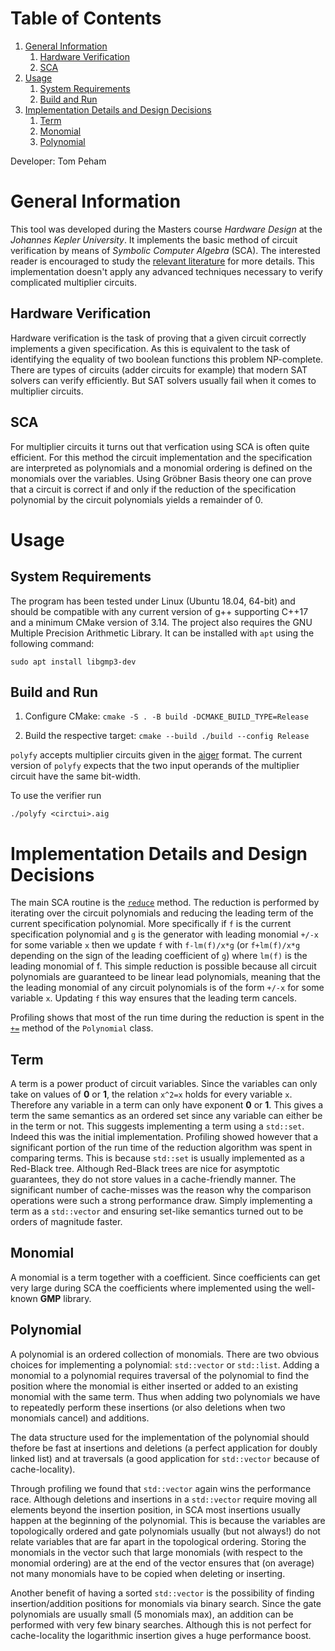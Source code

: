 
# Table of Contents

1.  [General Information](#org5163f9b)
    1.  [Hardware Verification](#org1853940)
    2.  [SCA](#org52e402b)
2.  [Usage](#orgd3dab02)
    1.  [System Requirements](#org6db893f)
    2.  [Build and Run](#org5f4b5e8)
3.  [Implementation Details and Design Decisions](#orge778ccb)
    1.  [Term](#org401ca80)
    2.  [Monomial](#orgb83cd6c)
    3.  [Polynomial](#org91c1487)

Developer: Tom Peham


<a id="org5163f9b"></a>

# General Information

This tool was developed during the Masters course *Hardware Design* at the *Johannes Kepler University*. It implements
the basic method of circuit verification by means of *Symbolic Computer Algebra* (SCA). The interested reader is
encouraged to study the [relevant literature](http://www.informatik.uni-bremen.de/agra/sca-verification/index.html) for more details. This implementation doesn't apply any advanced
techniques necessary to verify complicated multiplier circuits.


<a id="org1853940"></a>

## Hardware Verification

Hardware verification is the task of proving that a given circuit correctly implements a given specification. As this is
equivalent to the task of identifying the equality of two boolean functions this problem NP-complete. There are types of
circuits (adder circuits for example) that modern SAT solvers can verify efficiently. But SAT solvers usually fail when
it comes to multiplier circuits.


<a id="org52e402b"></a>

## SCA

For multiplier circuits it turns out that verfication using SCA is often quite efficient. For this method the circuit
implementation and the specification are interpreted as polynomials and a monomial ordering is defined on the monomials
over the variables. Using Gröbner Basis theory one can prove that a
circuit is correct if and only if the reduction of the specification polynomial by the circuit polynomials yields a
remainder of 0.


<a id="orgd3dab02"></a>

# Usage


<a id="org6db893f"></a>

## System Requirements

The program has been tested under Linux (Ubuntu 18.04, 64-bit) and should be compatible with any current version of g++
supporting C++17 and a minimum CMake version of 3.14.
The project also requires the GNU Multiple Precision Arithmetic Library. It can be installed with `apt` using the
following command:

    sudo apt install libgmp3-dev


<a id="org5f4b5e8"></a>

## Build and Run

1.  Configure CMake:
    `cmake -S . -B build -DCMAKE_BUILD_TYPE=Release`

2.  Build the respective target:
    `cmake --build ./build --config Release`

`polyfy` accepts multiplier circuits given in the [aiger](http://fmv.jku.at/aiger/) format. The current version of `polyfy` expects
that the two input operands of the multiplier circuit have the same bit-width.

To use the verifier run

    ./polyfy <circtui>.aig


<a id="orge778ccb"></a>

# Implementation Details and Design Decisions

The main SCA routine is the [`reduce`](https://github.com/pehamTom/polyfy/blob/master/src/Ideal.cpp#L105) method. The reduction is performed by iterating over the
circuit polynomials and reducing the leading term of the current specification polynomial. More specifically if `f`
is the current specification polynomial and `g` is the generator with leading monomial `+/-x` for some variable `x` then we update `f` with
`f-lm(f)/x*g` (or `f+lm(f)/x*g` depending on the sign of the leading coefficient of `g`) where `lm(f)` is the leading
monomial of f. This simple reduction is possible because all circuit polynomials are guaranteed to be linear lead polynomials,
meaning that the the leading monomial of any circuit polynomials is of the form `+/-x` for some variable `x`. Updating
`f` this way ensures that the leading term cancels.

Profiling shows that most of the run time during the reduction is spent in the [`+=`](https://github.com/pehamTom/polyfy/blob/master/src/Polynomial.cpp#L73) method of the
`Polynomial` class.


<a id="org401ca80"></a>

## Term

A term is a power product of circuit variables. Since the variables can only take on values of **0** or **1**, the relation
`x^2=x` holds for every variable `x`. Therefore any variable in a term can only have exponent **0** or **1**. This gives a
term the same semantics as an ordered set since any variable can either be in the term or not. This suggests
implementing a term using a `std::set`. Indeed this was the initial implementation. Profiling showed however that a
significant portion of the run time of the reduction algorithm was spent in comparing terms. This is because `std::set`
is usually implemented as a Red-Black tree. Although Red-Black trees are nice for asymptotic guarantees, they do not
store values in a cache-friendly manner. The significant number of cache-misses was the reason why the comparison
operations were such a strong performance draw. Simply implementing a term as a `std::vector` and ensuring set-like
semantics turned out to be orders of magnitude faster.


<a id="orgb83cd6c"></a>

## Monomial

A monomial is a term together with a coefficient. Since coefficients can get very large during SCA the coefficients
where implemented using the well-known **GMP** library.


<a id="org91c1487"></a>

## Polynomial

A polynomial is an ordered collection of monomials. There are two obvious choices for implementing a polynomial: `std::vector`
or `std::list`. Adding a monomial to a polynomial requires traversal of the polynomial to find the position where the
monomial is either inserted or added to an existing monomial with the same term. Thus when adding two polynomials we
have to repeatedly perform these insertions (or also deletions when two monomials cancel) and additions.

The data structure used for the implementation of the polynomial should thefore be fast at insertions and deletions (a
perfect application for doubly linked list) and at traversals (a good application for `std::vector` because of
cache-locality).

Through profiling we found that `std::vector` again wins the performance race. Although deletions and
insertions in a `std::vector` require moving all elements beyond the insertion position, in SCA most insertions usually
happen at the beginning of the polynomial. This is because the variables are topologically ordered and gate polynomials
usually (but not always!) do not relate variables that are far apart in the topological ordering. Storing the monomials
in the vector such that large monomials (with respect to the monomial ordering) are at the end of the vector ensures
that (on average) not many monomials have to be copied when deleting or inserting.

Another benefit of having a sorted `std::vector` is the possibility of finding insertion/addition positions for
monomials via binary search. Since the gate polynomials are usually small (5 monomials max), an addition can be
performed with very few binary searches. Although this is not perfect for cache-locality the logarithmic insertion gives
a huge performance boost.

